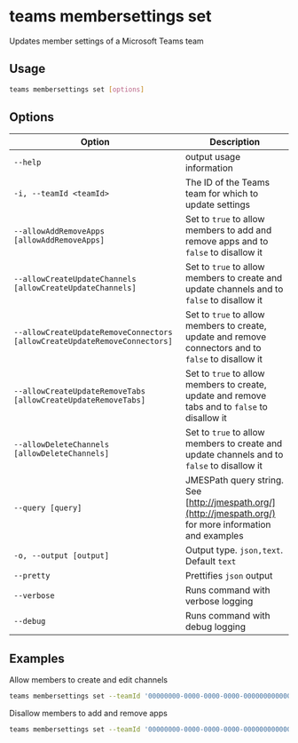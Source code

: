 # teams membersettings set

Updates member settings of a Microsoft Teams team

## Usage

```sh
teams membersettings set [options]
```

## Options

Option|Description
------|-----------
`--help`|output usage information
`-i, --teamId <teamId>`|The ID of the Teams team for which to update settings
`--allowAddRemoveApps [allowAddRemoveApps]`|Set to `true` to allow members to add and remove apps and to `false` to disallow it
`--allowCreateUpdateChannels [allowCreateUpdateChannels]`|Set to `true` to allow members to create and update channels and to `false` to disallow it
`--allowCreateUpdateRemoveConnectors [allowCreateUpdateRemoveConnectors]`|Set to `true` to allow members to create, update and remove connectors and to `false` to disallow it
`--allowCreateUpdateRemoveTabs [allowCreateUpdateRemoveTabs]`|Set to `true` to allow members to create, update and remove tabs and to `false` to disallow it
`--allowDeleteChannels [allowDeleteChannels]`|Set to `true` to allow members to create and update channels and to `false` to disallow it
`--query [query]`|JMESPath query string. See [http://jmespath.org/](http://jmespath.org/) for more information and examples
`-o, --output [output]`|Output type. `json,text`. Default `text`
`--pretty`|Prettifies `json` output
`--verbose`|Runs command with verbose logging
`--debug`|Runs command with debug logging

## Examples

Allow members to create and edit channels

```sh
teams membersettings set --teamId '00000000-0000-0000-0000-000000000000' --allowCreateUpdateChannels true
```

Disallow members to add and remove apps

```sh
teams membersettings set --teamId '00000000-0000-0000-0000-000000000000' --allowAddRemoveApps false
```